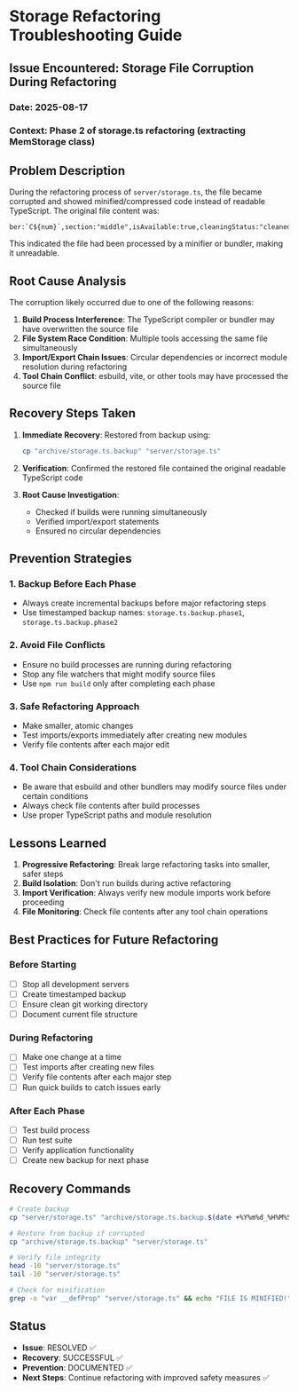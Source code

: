 # Storage Refactoring Troubleshooting Guide

## Issue Encountered: Storage File Corruption During Refactoring

### Date: 2025-08-17
### Context: Phase 2 of storage.ts refactoring (extracting MemStorage class)

## Problem Description

During the refactoring process of `server/storage.ts`, the file became corrupted and showed minified/compressed code instead of readable TypeScript. The original file content was:

```
ber:`C${num}`,section:"middle",isAvailable:true,cleaningStatus:"cleaned"...
```

This indicated the file had been processed by a minifier or bundler, making it unreadable.

## Root Cause Analysis

The corruption likely occurred due to one of the following reasons:

1. **Build Process Interference**: The TypeScript compiler or bundler may have overwritten the source file
2. **File System Race Condition**: Multiple tools accessing the same file simultaneously
3. **Import/Export Chain Issues**: Circular dependencies or incorrect module resolution during refactoring
4. **Tool Chain Conflict**: esbuild, vite, or other tools may have processed the source file

## Recovery Steps Taken

1. **Immediate Recovery**: Restored from backup using:
   ```bash
   cp "archive/storage.ts.backup" "server/storage.ts"
   ```

2. **Verification**: Confirmed the restored file contained the original readable TypeScript code

3. **Root Cause Investigation**: 
   - Checked if builds were running simultaneously
   - Verified import/export statements
   - Ensured no circular dependencies

## Prevention Strategies

### 1. Backup Before Each Phase
- Always create incremental backups before major refactoring steps
- Use timestamped backup names: `storage.ts.backup.phase1`, `storage.ts.backup.phase2`

### 2. Avoid File Conflicts
- Ensure no build processes are running during refactoring
- Stop any file watchers that might modify source files
- Use `npm run build` only after completing each phase

### 3. Safe Refactoring Approach
- Make smaller, atomic changes
- Test imports/exports immediately after creating new modules
- Verify file contents after each major edit

### 4. Tool Chain Considerations
- Be aware that esbuild and other bundlers may modify source files under certain conditions
- Always check file contents after build processes
- Use proper TypeScript paths and module resolution

## Lessons Learned

1. **Progressive Refactoring**: Break large refactoring tasks into smaller, safer steps
2. **Build Isolation**: Don't run builds during active refactoring
3. **Import Verification**: Always verify new module imports work before proceeding
4. **File Monitoring**: Check file contents after any tool chain operations

## Best Practices for Future Refactoring

### Before Starting
- [ ] Stop all development servers
- [ ] Create timestamped backup
- [ ] Ensure clean git working directory
- [ ] Document current file structure

### During Refactoring
- [ ] Make one change at a time
- [ ] Test imports after creating new files
- [ ] Verify file contents after each major step
- [ ] Run quick builds to catch issues early

### After Each Phase
- [ ] Test build process
- [ ] Run test suite
- [ ] Verify application functionality
- [ ] Create new backup for next phase

## Recovery Commands

```bash
# Create backup
cp "server/storage.ts" "archive/storage.ts.backup.$(date +%Y%m%d_%H%M%S)"

# Restore from backup if corrupted
cp "archive/storage.ts.backup" "server/storage.ts"

# Verify file integrity
head -10 "server/storage.ts"
tail -10 "server/storage.ts"

# Check for minification
grep -o "var __defProp" "server/storage.ts" && echo "FILE IS MINIFIED!"
```

## Status

- **Issue**: RESOLVED ✅
- **Recovery**: SUCCESSFUL ✅
- **Prevention**: DOCUMENTED ✅
- **Next Steps**: Continue refactoring with improved safety measures ✅